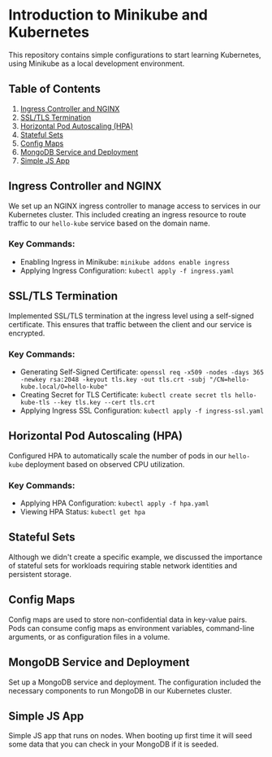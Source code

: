 # Introduction to Minikube and Kubernetes

This repository contains simple configurations to start learning Kubernetes, using Minikube as a local development environment.

## Table of Contents

1. [Ingress Controller and NGINX](#ingress-controller-and-nginx)
2. [SSL/TLS Termination](#ssltls-termination)
3. [Horizontal Pod Autoscaling (HPA)](#horizontal-pod-autoscaling-hpa)
4. [Stateful Sets](#stateful-sets)
5. [Config Maps](#config-maps)
6. [MongoDB Service and Deployment](#mongodb-service-and-deployment)
7. [Simple JS App](#simple-js-app)

## Ingress Controller and NGINX

We set up an NGINX ingress controller to manage access to services in our Kubernetes cluster. This included creating an ingress resource to route traffic to our `hello-kube` service based on the domain name.

### Key Commands:
- Enabling Ingress in Minikube: `minikube addons enable ingress`
- Applying Ingress Configuration: `kubectl apply -f ingress.yaml`

## SSL/TLS Termination

Implemented SSL/TLS termination at the ingress level using a self-signed certificate. This ensures that traffic between the client and our service is encrypted.

### Key Commands:
- Generating Self-Signed Certificate: `openssl req -x509 -nodes -days 365 -newkey rsa:2048 -keyout tls.key -out tls.crt -subj "/CN=hello-kube.local/O=hello-kube"`
- Creating Secret for TLS Certificate: `kubectl create secret tls hello-kube-tls --key tls.key --cert tls.crt`
- Applying Ingress SSL Configuration: `kubectl apply -f ingress-ssl.yaml`

## Horizontal Pod Autoscaling (HPA)

Configured HPA to automatically scale the number of pods in our `hello-kube` deployment based on observed CPU utilization.

### Key Commands:
- Applying HPA Configuration: `kubectl apply -f hpa.yaml`
- Viewing HPA Status: `kubectl get hpa`

## Stateful Sets

Although we didn't create a specific example, we discussed the importance of stateful sets for workloads requiring stable network identities and persistent storage.

## Config Maps

Config maps are used to store non-confidential data in key-value pairs. Pods can consume config maps as environment variables, command-line arguments, or as configuration files in a volume.

## MongoDB Service and Deployment

Set up a MongoDB service and deployment. The configuration included the necessary components to run MongoDB in our Kubernetes cluster.

## Simple JS App

Simple JS app that runs on nodes. When booting up first time it will seed some data that you can check in your MongoDB if it is seeded.